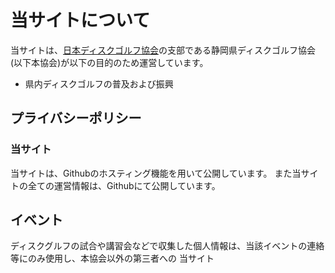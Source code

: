 # 当サイトについて

当サイトは、[日本ディスクゴルフ協会](http://www.jpdga.jp/)の支部である静岡県ディスクゴルフ協会(以下本協会)が以下の目的のため運営しています。

- 県内ディスクゴルフの普及および振興

## プライバシーポリシー

### 当サイト

当サイトは、Githubのホスティング機能を用いて公開しています。
また当サイトの全ての運営情報は、Githubにて公開しています。


## イベント
ディスクグルフの試合や講習会などで収集した個人情報は、当該イベントの連絡等にのみ使用し、本協会以外の第三者への
当サイト
